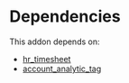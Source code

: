 # Dependencies

This addon depends on:

- [hr_timesheet](https://github.com/bringout/oca-ocb-hr/tree/7056a6865f6bd273a5c4cfc973b3c7a819ee6af0/odoo-bringout-oca-ocb-hr_timesheet)
- [account_analytic_tag](https://github.com/bringout/oca-financial)
